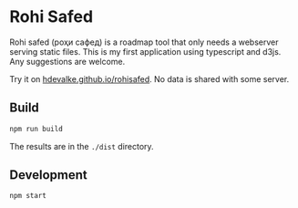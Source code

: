 # Rohi Safed

Rohi safed (роҳи сафед) is a roadmap tool that only needs a webserver serving static files. This is my first application using typescript and d3js. Any suggestions are welcome.

Try it on [hdevalke.github.io/rohisafed](https://hdevalke.github.io/rohisafed). No data is shared with some server.

## Build

```sh
npm run build
```

The results are in the `./dist` directory.

## Development

```sh
npm start
```
